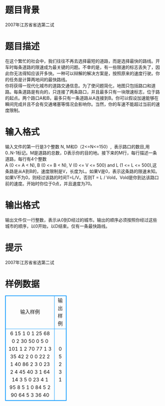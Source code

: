 # 

 
 # 题目背景 
2007年江苏省省选第二试 

 
 # 题目描述 
在这个繁忙的社会中，我们往往不再去选择最短的道路，而是选择最快的路线。开车时每条道路的限速成为最关键的问题。不幸的是，有一些限速的标志丢失了，因此你无法得知应该开多快。一种可以辩解的解决方案是，按照原来的速度行驶。你的任务是计算两地间的最快路线。<BR>	你将获得一现代化城市的道路交通信息。为了使问题简化，地图只包括路口和道路。每条道路是有向的，只连接了两条路口，并且最多只有一块限速标志，位于路的起点。两个路口A和B，最多只有一条道路从A连接到B。你可以假设加速能够在瞬间完成并且不会有交通堵塞等情况会影响你。当然，你的车速不能超过当前的速度限制。<BR> 

 
 # 输入格式 
输入文件的第一行是3个整数&nbsp;N,&nbsp;M和D（2&lt;=N&lt;=150）,&nbsp;&nbsp;表示路口的数目,用0..N-1标记。M是道路的总数，D表示你的目的地。接下来的M行，每行描述一条道路，每行有4个整数A&nbsp;(0&nbsp;&lt;=&nbsp;A&nbsp;&lt;&nbsp;N),&nbsp;B&nbsp;(0&nbsp;&lt;=&nbsp;B&nbsp;&lt;&nbsp;N),&nbsp;V&nbsp;(0&nbsp;&lt;=&nbsp;V&nbsp;&lt;=&nbsp;500)&nbsp;and&nbsp;L&nbsp;(1&nbsp;&lt;=&nbsp;L&nbsp;&lt;=&nbsp;500),这条路是从A到B的，速度限制是V，长度为L。如果V是0，表示这条路的限速未知。如果V不为0，则经过该路的时间T=L/V。否则T&nbsp;=&nbsp;L&nbsp;/&nbsp;Vold，Vold是你到达该路口前的速度。开始时你位于0点，并且速度为70。 

 
 # 输出格式 
输出文件仅一行整数，表示从0到D经过的城市。输出的顺序必须按照你经过这些城市的顺序，以0开始，以D结束。仅有一条最快路线。 

 
 # 提示 
2007年江苏省省选第二试 
# 样例数据
<style>
        table,table tr th, table tr td { border:1px solid #0094ff; }
        table { width: 200px; min-height: 25px; line-height: 25px; text-align: center; border-collapse: collapse;}   
    </style>
<table>
	<tr>
		<td>输入样例</td>
		<td>输出样例</td>
	</tr>
<tr><td>6 15 1
0 1 25 68
0 2 30 50
0 5 0 101
1 2 70 77
1 3 35 42
2 0 0 22
2 1 40 86
2 3 0 23
2 4 45 40
3 1 64 14
3 5 0 23
4 1 95 8
5 1 0 84
5 2 90 64
5 3 36 40
</td><td>0 5 2 3 1</td></tr></table>
